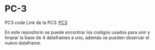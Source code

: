 # PC-3
PC3 code
Link de la PC3: [PC3](https://enrique867.github.io/PC-3/)

En este repositorio se puede encontrar los codigos usados para unir y limpiar la base de 4 dataframes a uno, además se pueden observar el nuevo dataframe.
